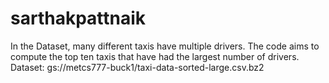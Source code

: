 # sarthakpattnaik
In the Dataset, many different taxis have multiple drivers. The code aims to compute the top ten taxis that have had the largest number of drivers.
Dataset: gs://metcs777-buck1/taxi-data-sorted-large.csv.bz2
